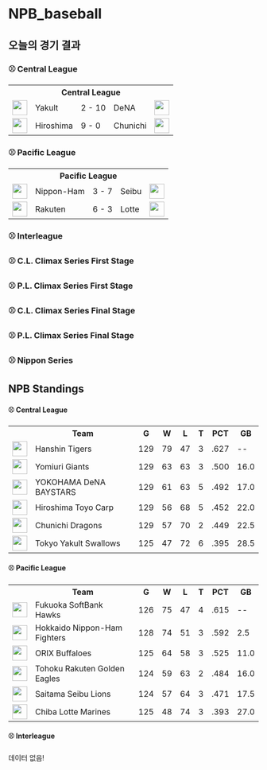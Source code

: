 # NPB_baseball


## 오늘의 경기 결과


### ⚾ Central League

<table>
  <tr>
    <th></th>
    <th colspan='3'>Central League</th>
    <th></th>
  </tr>
  <tr>
    <td><img src='https://npb.jp/bis/images/pet2025_s_1.gif' width='30'></td>
    <td>Yakult</td><td>2 - 10</td><td>DeNA</td>
    <td><img src='https://npb.jp/bis/images/pet2025_db_1.gif' width='30'></td>
  </tr>
  <tr>
    <td><img src='https://npb.jp/bis/images/pet2025_c_1.gif' width='30'></td>
    <td>Hiroshima</td><td>9 - 0</td><td>Chunichi</td>
    <td><img src='https://npb.jp/bis/images/pet2025_d_1.gif' width='30'></td>
  </tr>
</table>

### ⚾ Pacific League

<table>
  <tr>
    <th></th>
    <th colspan='3'>Pacific League</th>
    <th></th>
  </tr>
  <tr>
    <td><img src='https://npb.jp/bis/images/pet2025_f_1.gif' width='30'></td>
    <td>Nippon-Ham</td><td>3 - 7</td><td>Seibu</td>
    <td><img src='https://npb.jp/bis/images/pet2025_l_1.gif' width='30'></td>
  </tr>
  <tr>
    <td><img src='https://npb.jp/bis/images/pet2025_e_1.gif' width='30'></td>
    <td>Rakuten</td><td>6 - 3</td><td>Lotte</td>
    <td><img src='https://npb.jp/bis/images/pet2025_m_1.gif' width='30'></td>
  </tr>
</table>

### ⚾ Interleague


### ⚾ C.L. Climax Series First Stage


### ⚾ P.L. Climax Series First Stage


### ⚾ C.L. Climax Series Final Stage


### ⚾ P.L. Climax Series Final Stage


### ⚾ Nippon Series


## NPB Standings

#### ⚾ Central League

<table>
<tr><th></th><th>Team</th><th>G</th><th>W</th><th>L</th><th>T</th><th>PCT</th><th>GB</th></tr>
<tr>
    <td><img src='https://npb.jp/bis/images/pet2025_t_1.gif' width='30'></td>
    <td>Hanshin
Tigers</td>
    <td>129</td>
    <td>79</td>
    <td>47</td>
    <td>3</td>
    <td>.627</td>
    <td>--</td>
</tr>
<tr>
    <td><img src='https://npb.jp/bis/images/pet2025_g_1.gif' width='30'></td>
    <td>Yomiuri
Giants</td>
    <td>129</td>
    <td>63</td>
    <td>63</td>
    <td>3</td>
    <td>.500</td>
    <td>16.0</td>
</tr>
<tr>
    <td><img src='https://npb.jp/bis/images/pet2025_db_1.gif' width='30'></td>
    <td>YOKOHAMA DeNA
BAYSTARS</td>
    <td>129</td>
    <td>61</td>
    <td>63</td>
    <td>5</td>
    <td>.492</td>
    <td>17.0</td>
</tr>
<tr>
    <td><img src='https://npb.jp/bis/images/pet2025_c_1.gif' width='30'></td>
    <td>Hiroshima Toyo
Carp</td>
    <td>129</td>
    <td>56</td>
    <td>68</td>
    <td>5</td>
    <td>.452</td>
    <td>22.0</td>
</tr>
<tr>
    <td><img src='https://npb.jp/bis/images/pet2025_d_1.gif' width='30'></td>
    <td>Chunichi
Dragons</td>
    <td>129</td>
    <td>57</td>
    <td>70</td>
    <td>2</td>
    <td>.449</td>
    <td>22.5</td>
</tr>
<tr>
    <td><img src='https://npb.jp/bis/images/pet2025_s_1.gif' width='30'></td>
    <td>Tokyo Yakult
Swallows</td>
    <td>125</td>
    <td>47</td>
    <td>72</td>
    <td>6</td>
    <td>.395</td>
    <td>28.5</td>
</tr>
</table>

#### ⚾ Pacific League

<table>
<tr><th></th><th>Team</th><th>G</th><th>W</th><th>L</th><th>T</th><th>PCT</th><th>GB</th></tr>
<tr>
    <td><img src='https://npb.jp/bis/images/pet2025_h_1.gif' width='30'></td>
    <td>Fukuoka SoftBank
Hawks</td>
    <td>126</td>
    <td>75</td>
    <td>47</td>
    <td>4</td>
    <td>.615</td>
    <td>--</td>
</tr>
<tr>
    <td><img src='' width='30'></td>
    <td>Hokkaido Nippon-Ham
Fighters</td>
    <td>128</td>
    <td>74</td>
    <td>51</td>
    <td>3</td>
    <td>.592</td>
    <td>2.5</td>
</tr>
<tr>
    <td><img src='' width='30'></td>
    <td>ORIX
Buffaloes</td>
    <td>125</td>
    <td>64</td>
    <td>58</td>
    <td>3</td>
    <td>.525</td>
    <td>11.0</td>
</tr>
<tr>
    <td><img src='https://npb.jp/bis/images/pet2025_e_1.gif' width='30'></td>
    <td>Tohoku Rakuten
Golden Eagles</td>
    <td>124</td>
    <td>59</td>
    <td>63</td>
    <td>2</td>
    <td>.484</td>
    <td>16.0</td>
</tr>
<tr>
    <td><img src='https://npb.jp/bis/images/pet2025_l_1.gif' width='30'></td>
    <td>Saitama Seibu
Lions</td>
    <td>124</td>
    <td>57</td>
    <td>64</td>
    <td>3</td>
    <td>.471</td>
    <td>17.5</td>
</tr>
<tr>
    <td><img src='https://npb.jp/bis/images/pet2025_m_1.gif' width='30'></td>
    <td>Chiba Lotte
Marines</td>
    <td>125</td>
    <td>48</td>
    <td>74</td>
    <td>3</td>
    <td>.393</td>
    <td>27.0</td>
</tr>
</table>

#### ⚾ Interleague

데이터 없음!

